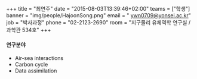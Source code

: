+++
title = "최연주"
date = "2015-08-03T13:39:46+02:00"
teams = ["학생"]
banner = "img/people/HajoonSong.png"
email = " ywn0709@yonsei.ac.kr"
job = "박사과정"
phone = "02-2123-2690"
room = "지구물리 유체역학 연구실 / 과학관 534호"
+++

#### 연구분야
+ Air-sea interactions
+ Carbon cycle
+ Data assimilation



